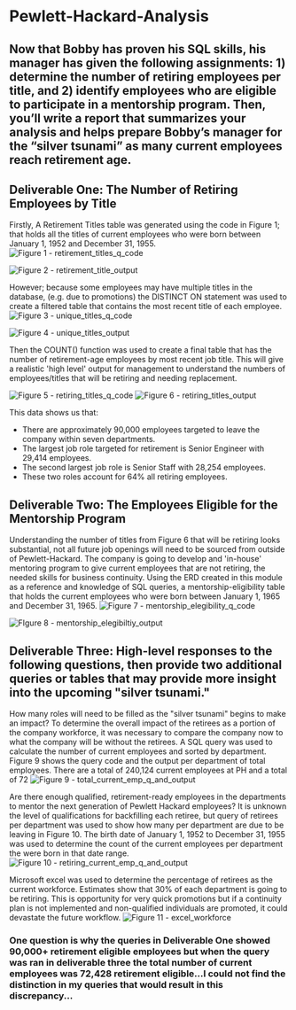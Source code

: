 # Pewlett-Hackard-Analysis

## Now that Bobby has proven his SQL skills, his manager has given the following assignments: 1) determine the number of retiring employees per title, and 2) identify employees who are eligible to participate in a mentorship program. Then, you’ll write a report that summarizes your analysis and helps prepare Bobby’s manager for the “silver tsunami” as many current employees reach retirement age.

## Deliverable One: The Number of Retiring Employees by Title
Firstly, A Retirement Titles table was generated using the code in Figure 1; that holds all the titles of current employees who were born between January 1, 1952 and December 31, 1955. 
![Figure 1 - retirement_titles_q_code](https://github.com/ASCHEET/Pewlett-Hackard-Analysis/blob/main/Data/retirement_table.png?raw=true)

![Figure 2 - retirement_title_output](https://github.com/ASCHEET/Pewlett-Hackard-Analysis/blob/main/Data/retirement_table_output.png?raw=true)

However; because some employees may have multiple titles in the database, (e.g. due to promotions) the DISTINCT ON statement was used to create a filtered table that contains the most recent title of each employee. 
![Figure 3 - unique_titles_q_code](https://github.com/ASCHEET/Pewlett-Hackard-Analysis/blob/main/Data/unique_title_q_code.png?raw=true)

![Figure 4 - unique_titles_output](https://github.com/ASCHEET/Pewlett-Hackard-Analysis/blob/main/Data/unique_title_output.png?raw=true)

Then the COUNT() function was used to create a final table that has the number of retirement-age employees by most recent job title.  This will give a realistic 'high level' output for management to understand the numbers of employees/titles that will be retiring and needing replacement.

![Figure 5 - retiring_titles_q_code](https://github.com/ASCHEET/Pewlett-Hackard-Analysis/blob/main/Data/retireing_titles_q_code.png?raw=true) ![Figure 6 - retiring_titles_output](https://github.com/ASCHEET/Pewlett-Hackard-Analysis/blob/main/Data/retireing_titles_output.png?raw=true)

This data shows us that:
- There are approximately 90,000 employees targeted to leave the company within seven departments.
- The largest job role targeted for retirement is Senior Engineer with 29,414 employees.
- The second largest job role is Senior Staff with 28,254 employees.
- These two roles account for 64% all retiring employees.

## Deliverable Two: The Employees Eligible for the Mentorship Program
Understanding the number of titles from Figure 6 that will be retiring looks substantial, not all future job openings will need to be sourced from outside of Pewlett-Hackard.  The company is going to develop and 'in-house' mentoring program to give current employees that are not retiring, the needed skills for business continuity. Using the ERD created in this module as a reference and knowledge of SQL queries, a mentorship-eligibility table that holds the current employees who were born between January 1, 1965 and December 31, 1965.
![Figure 7 - mentorship_elegibility_q_code](https://github.com/ASCHEET/Pewlett-Hackard-Analysis/blob/main/Data/mentorship_eleigibility_q_code.png?raw=true)

![FIgure 8 - mentorship_elegibiltiy_output](https://github.com/ASCHEET/Pewlett-Hackard-Analysis/blob/main/Data/mentorship_eleigibility_output.png?raw=true)

## Deliverable Three: High-level responses to the following questions, then provide two additional queries or tables that may provide more insight into the upcoming "silver tsunami." 
How many roles will need to be filled as the "silver tsunami" begins to make an impact?  To determine the overall impact of the retirees as a portion of the company workforce, it was necessary to compare the company now to what the company will be without the retirees.  A SQL query was used to calculate the number of current employees and sorted by department.  Figure 9 shows the query code and the output per department of total employees.  There are a total of 240,124 current employees at PH and a total of 72
![Figure 9 - total_current_emp_q_and_output](https://github.com/ASCHEET/Pewlett-Hackard-Analysis/blob/main/Data/total_current_emp_q_and_output.png?raw=true) 

Are there enough qualified, retirement-ready employees in the departments to mentor the next generation of Pewlett Hackard employees?  It is unknown the level of qualifications for backfilling each retiree, but query of retirees per department was used to show how many per department are due to be leaving in Figure 10.  The birth date of January 1, 1952 to December 31, 1955 was used to determine the count of the current employees per department the were born in that date range.
![Figure 10 - retiring_current_emp_q_and_output](https://github.com/ASCHEET/Pewlett-Hackard-Analysis/blob/main/Data/retiring_current_emp_q_and_output.png?raw=true)

Microsoft excel was used to determine the percentage of retirees as the current workforce.  Estimates show that 30% of each department is going to be retiring.  This is opportunity for very quick promotions but if a continuity plan is not implemented and non-qualified individuals are promoted, it could devastate the future workflow.
![Figure 11 - excel_workforce](https://github.com/ASCHEET/Pewlett-Hackard-Analysis/blob/main/Data/workforce.png?raw=true)

### One question is why the queries in Deliverable One showed 90,000+ retirement eligible employees but when the query was ran in deliverable three the total number of current employees was 72,428 retirement eligible...I could not find the distinction in my queries that would result in this discrepancy...

